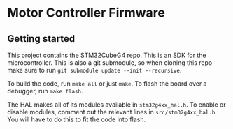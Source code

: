 # Motor Controller Firmware

## Getting started

This project contains the STM32CubeG4 repo. This is an SDK for the
microcontroller. This is also a git submodule, so when cloning this repo make
sure to run `git submodule update --init --recursive`.

To build the code, run `make all` or just `make`. To flash the board over a
debugger, run `make flash`.

The HAL makes all of its modules available in `stm32g4xx_hal.h`. To enable or
disable modules, comment out the relevant lines in `src/stm32g4xx_hal.h`. You
will have to do this to fit the code into flash.
